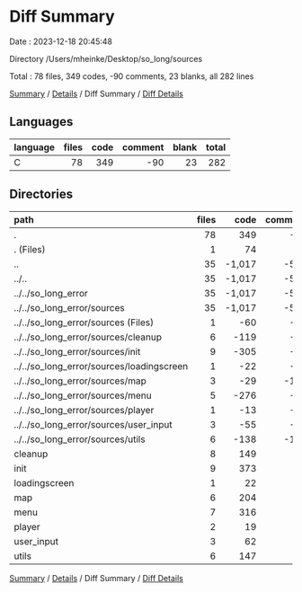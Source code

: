 # Diff Summary

Date : 2023-12-18 20:45:48

Directory /Users/mheinke/Desktop/so_long/sources

Total : 78 files,  349 codes, -90 comments, 23 blanks, all 282 lines

[Summary](results.md) / [Details](details.md) / Diff Summary / [Diff Details](diff-details.md)

## Languages
| language | files | code | comment | blank | total |
| :--- | ---: | ---: | ---: | ---: | ---: |
| C | 78 | 349 | -90 | 23 | 282 |

## Directories
| path | files | code | comment | blank | total |
| :--- | ---: | ---: | ---: | ---: | ---: |
| . | 78 | 349 | -90 | 23 | 282 |
| . (Files) | 1 | 74 | 24 | 15 | 113 |
| .. | 35 | -1,017 | -590 | -223 | -1,830 |
| ../.. | 35 | -1,017 | -590 | -223 | -1,830 |
| ../../so_long_error | 35 | -1,017 | -590 | -223 | -1,830 |
| ../../so_long_error/sources | 35 | -1,017 | -590 | -223 | -1,830 |
| ../../so_long_error/sources (Files) | 1 | -60 | -23 | -9 | -92 |
| ../../so_long_error/sources/cleanup | 6 | -119 | -66 | -27 | -212 |
| ../../so_long_error/sources/init | 9 | -305 | -99 | -63 | -467 |
| ../../so_long_error/sources/loadingscreen | 1 | -22 | -11 | -6 | -39 |
| ../../so_long_error/sources/map | 3 | -29 | -167 | -22 | -218 |
| ../../so_long_error/sources/menu | 5 | -276 | -55 | -36 | -367 |
| ../../so_long_error/sources/player | 1 | -13 | -11 | -3 | -27 |
| ../../so_long_error/sources/user_input | 3 | -55 | -33 | -11 | -99 |
| ../../so_long_error/sources/utils | 6 | -138 | -125 | -46 | -309 |
| cleanup | 8 | 149 | 88 | 34 | 271 |
| init | 9 | 373 | 99 | 62 | 534 |
| loadingscreen | 1 | 22 | 11 | 6 | 39 |
| map | 6 | 204 | 66 | 36 | 306 |
| menu | 7 | 316 | 77 | 39 | 432 |
| player | 2 | 19 | 36 | 7 | 62 |
| user_input | 3 | 62 | 33 | 14 | 109 |
| utils | 6 | 147 | 66 | 33 | 246 |

[Summary](results.md) / [Details](details.md) / Diff Summary / [Diff Details](diff-details.md)